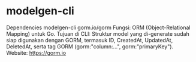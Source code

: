 # modelgen-cli
Dependencies modelgen-cli  gorm.io/gorm  Fungsi: ORM (Object-Relational Mapping) untuk Go.  Tujuan di CLI: Struktur model yang di-generate sudah siap digunakan dengan GORM, termasuk ID, CreatedAt, UpdatedAt, DeletedAt, serta tag GORM (gorm:"column:...", gorm:"primaryKey").  Website: https://gorm.io
